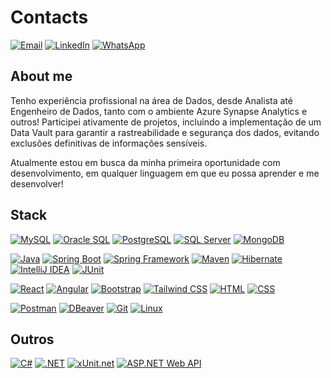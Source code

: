 # Contacts

[![Email](https://img.shields.io/badge/Email-isaac.graper%40gmail.com-8A2BE2?logo=gmail&logoColor=white&style=for-the-badge)](mailto:isaac.graper@gmail.com)
[![LinkedIn](https://img.shields.io/badge/LinkedIn-isaac--graper-8A2BE2?logo=linkedin&logoColor=white&style=for-the-badge)](https://www.linkedin.com/in/seu-perfil)
[![WhatsApp](https://img.shields.io/badge/WhatsApp-Chat-8A2BE2?logo=whatsapp&logoColor=white&style=for-the-badge)](https://wa.me/5547997754529)



## About me 

Tenho experiência profissional na área de Dados, desde Analista até Engenheiro de Dados, tanto com o ambiente Azure Synapse Analytics e outros! Participei ativamente de projetos, incluindo a implementação de um Data Vault para garantir a rastreabilidade e segurança dos dados, evitando exclusões definitivas de informações sensíveis.

Atualmente estou em busca da minha primeira oportunidade com desenvolvimento, em qualquer linguagem em que eu possa aprender e me desenvolver!



## Stack

[![MySQL](https://img.shields.io/badge/-MySQL-4479A1?logo=mysql&logoColor=white&logoWidth=30)](https://www.mysql.com/)
[![Oracle SQL](https://img.shields.io/badge/-Oracle_SQL-F80000?logo=oracle&logoColor=white&logoWidth=30)](https://www.oracle.com/database/)
[![PostgreSQL](https://img.shields.io/badge/-PostgreSQL-336791?logo=postgresql&logoColor=white&logoWidth=30)](https://www.postgresql.org/)
[![SQL Server](https://img.shields.io/badge/-SQL_Server-CC2927?logo=microsoft-sql-server&logoColor=white&logoWidth=30)](https://www.microsoft.com/en-us/sql-server)
[![MongoDB](https://img.shields.io/badge/-MongoDB-47A248?logo=mongodb&logoColor=white&logoWidth=30)](https://www.mongodb.com/)

[![Java](https://img.shields.io/badge/-Java-007396?logo=java&logoColor=white&logoWidth=30)](https://www.java.com/)
[![Spring Boot](https://img.shields.io/badge/-Spring_Boot-6DB33F?logo=spring&logoColor=white&logoWidth=30)](https://spring.io/projects/spring-boot)
[![Spring Framework](https://img.shields.io/badge/-Spring_Framework-6DB33F?logo=spring&logoColor=white&logoWidth=30)](https://spring.io/projects/spring-framework)
[![Maven](https://img.shields.io/badge/-Maven-C71A36?logo=apache-maven&logoColor=white&logoWidth=30)](https://maven.apache.org/)
[![Hibernate](https://img.shields.io/badge/-Hibernate-59666C?logo=hibernate&logoColor=white&logoWidth=30)](https://hibernate.org/)
[![IntelliJ IDEA](https://img.shields.io/badge/-IntelliJ_IDEA-000000?logo=intellij-idea&logoColor=white&logoWidth=30)](https://www.jetbrains.com/idea/)
[![JUnit](https://img.shields.io/badge/-JUnit-25A162?logo=junit5&logoColor=white&logoWidth=30)](https://junit.org/junit5/)

[![React](https://img.shields.io/badge/-React-61DAFB?logo=react&logoColor=white&logoWidth=30)](https://reactjs.org/)
[![Angular](https://img.shields.io/badge/-Angular-DD0031?logo=angular&logoColor=white&logoWidth=30)](https://angular.io/)
[![Bootstrap](https://img.shields.io/badge/-Bootstrap-7952B3?logo=bootstrap&logoColor=white&logoWidth=30)](https://getbootstrap.com/)
[![Tailwind CSS](https://img.shields.io/badge/-Tailwind_CSS-38B2AC?logo=tailwind-css&logoColor=white&logoWidth=30)](https://tailwindcss.com/)
[![HTML](https://img.shields.io/badge/-HTML-E34F26?logo=html5&logoColor=white&logoWidth=30)](https://developer.mozilla.org/en-US/docs/Web/HTML)
[![CSS](https://img.shields.io/badge/-CSS-1572B6?logo=css3&logoColor=white&logoWidth=30)](https://developer.mozilla.org/en-US/docs/Web/CSS)

[![Postman](https://img.shields.io/badge/-Postman-FF6C37?logo=postman&logoColor=white&logoWidth=30)](https://www.postman.com/)
[![DBeaver](https://img.shields.io/badge/-DBeaver-333333?logo=dbeaver&logoColor=white&logoWidth=30)](https://dbeaver.io/)
[![Git](https://img.shields.io/badge/-Git-F05032?logo=git&logoColor=white&logoWidth=30)](https://git-scm.com/)
[![Linux](https://img.shields.io/badge/-Linux-FCC624?logo=linux&logoColor=white&logoWidth=30)](https://www.linux.org/)

## Outros

[![C#](https://img.shields.io/badge/-C%23-239120?logo=c-sharp&logoColor=white&logoWidth=30)](https://docs.microsoft.com/en-us/dotnet/csharp/)
[![.NET](https://img.shields.io/badge/-.NET-512BD4?logo=.net&logoColor=white&logoWidth=30)](https://dotnet.microsoft.com/)
[![xUnit.net](https://img.shields.io/badge/-xUnit.net-512BD4?logo=xunit&logoColor=white&logoWidth=30)](https://xunit.net/)
[![ASP.NET Web API](https://img.shields.io/badge/-ASP.NET_Web_API-512BD4?logo=.net&logoColor=white&logoWidth=30)](https://dotnet.microsoft.com/apps/aspnet/apis)

